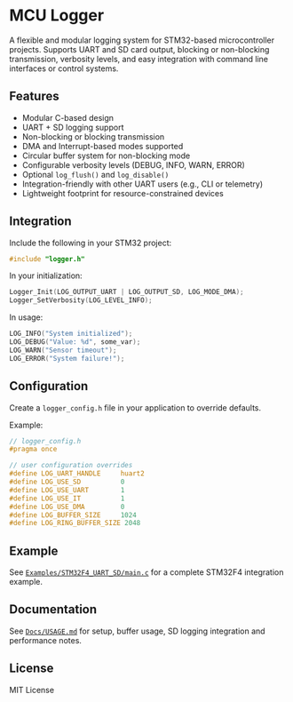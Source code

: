 # MCU Logger

A flexible and modular logging system for STM32-based microcontroller projects. Supports UART and SD card output, blocking or non-blocking transmission, verbosity levels, and easy integration with command line interfaces or control systems.

## Features

- Modular C-based design
- UART + SD logging support
- Non-blocking or blocking transmission
- DMA and Interrupt-based modes supported
- Circular buffer system for non-blocking mode
- Configurable verbosity levels (DEBUG, INFO, WARN, ERROR)
- Optional `log_flush()` and `log_disable()`
- Integration-friendly with other UART users (e.g., CLI or telemetry)
- Lightweight footprint for resource-constrained devices

## Integration

Include the following in your STM32 project:

```c
#include "logger.h"
````

In your initialization:

```c
Logger_Init(LOG_OUTPUT_UART | LOG_OUTPUT_SD, LOG_MODE_DMA);
Logger_SetVerbosity(LOG_LEVEL_INFO);
```

In usage:

```c
LOG_INFO("System initialized");
LOG_DEBUG("Value: %d", some_var);
LOG_WARN("Sensor timeout");
LOG_ERROR("System failure!");
```

## Configuration

Create a `logger_config.h` file in your application to override defaults.

Example:

```c
// logger_config.h
#pragma once

// user configuration overrides
#define LOG_UART_HANDLE     huart2
#define LOG_USE_SD          0
#define LOG_USE_UART        1
#define LOG_USE_IT          1
#define LOG_USE_DMA         0
#define LOG_BUFFER_SIZE     1024
#define LOG_RING_BUFFER_SIZE 2048
```

## Example

See [`Examples/STM32F4_UART_SD/main.c`](Examples/STM32F4_UART_SD/main.c) for a complete STM32F4 integration example.

## Documentation

See [`Docs/USAGE.md`](Docs/USAGE.md) for setup, buffer usage, SD logging integration and performance notes.

## License

MIT License

```
